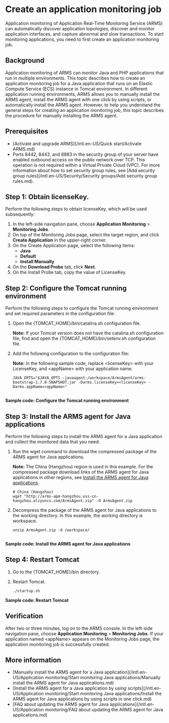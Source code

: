 # Create an application monitoring job

Application monitoring of Application Real-Time Monitoring Service \(ARMS\) can automatically discover application topologies, discover and monitor application interfaces, and capture abnormal and slow transactions. To start monitoring applications, you need to first create an application monitoring job.

## Background

Application monitoring of ARMS can monitor Java and PHP applications that run in multiple environments. This topic describes how to create an application monitoring job for a Java application that runs on an Elastic Compute Service \(ECS\) instance in Tomcat environment. In different application running environments, ARMS allows you to manually install the ARMS agent, install the ARMS agent with one click by using scripts, or automatically install the ARMS agent. However, to help you understand the general steps for creating an application monitoring job, this topic describes the procedure for manually installing the ARMS agent.

## Prerequisites

-   [Activate and upgrade ARMS](/intl.en-US/Quick start/Activate ARMS.md)
-   Ports 8442, 8443, and 8883 in the security group of your server have enabled outbound access on the public network over TCP. This operation is not required within a Virtual Private Cloud \(VPC\). For more information about how to set security group rules, see [Add security group rules](/intl.en-US/Security/Security groups/Add security group rules.md).


## Step 1: Obtain licenseKey.

Perform the following steps to obtain licenseKey, which will be used subsequently:

1.  In the left-side navigation pane, choose **Application Monitoring** \> **Monitoring Jobs**.
2.  On top of the Monitoring Jobs page, select the target region, and click **Create Application** in the upper-right corner.
3.  On the Create Application page, select the following items:
    -   **Java**
    -   **Default**
    -   **Install Manually**
4.  On the **Download Probe** tab, click **Next**.
5.  On the Install Probe tab, copy the value of LicenseKey.

## Step 2: Configure the Tomcat running environment

Perform the following steps to configure the Tomcat running environment and set required parameters in the configuration file:

1.  Open the \{TOMCAT\_HOME\}/bin/catalina.sh configuration file.

    **Note:** If your Tomcat version does not have the catalina.sh configuration file, find and open the \{TOMCAT\_HOME\}/bin/setenv.sh configuration file.

2.  Add the following configuration to the configuration file:

    **Note:** In the following sample code, replace <licenseKey\> with your LicenseKey, and <appName\> with your application name.

    ```
    JAVA_OPTS="$JAVA_OPTS -javaagent:/workspace/ArmsAgent/arms-bootstrap-1.7.0-SNAPSHOT.jar -Darms.licenseKey=<licenseKey> -Darms.appName=<appName>"
                        
    ```


**Sample code: Configure the Tomcat running environment**

## Step 3: Install the ARMS agent for Java applications

Perform the following steps to install the ARMS agent for a Java application and collect the monitored data that you need:

1.  Run the wget command to download the compressed package of the ARMS agent for Java applications.

    **Note:** The China \(Hangzhou\) region is used in this example. For the compressed package download links of the ARMS agent for Java applications in other regions, see [Install the ARMS agent for Java applications](https://www.alibabacloud.com/help/doc-detail/63797.htm).

    ```
    # China (Hangzhou)
    wget "http://arms-apm-hangzhou.oss-cn-hangzhou.aliyuncs.com/ArmsAgent.zip" -O ArmsAgent.zip
    ```

2.  Decompress the package of the ARMS agent for Java applications to the working directory. In this example, the working directory is workspace.

    ```
    unzip ArmsAgent.zip -d /workspace/
                        
    ```


**Sample code: Install the ARMS agent for Java applications**

## Step 4: Restart Tomcat

1.  Go to the \{TOMCAT\_HOME\}/bin directory.
2.  Restart Tomcat.

    ```
    ./startup.sh
    ```


**Sample code: Restart Tomcat**

## Verification

After two or three minutes, log on to the ARMS console. In the left-side navigation pane, choose **Application Monitoring** \> **Monitoring Jobs**. If your application named <appName\> appears on the Monitoring Jobs page, the application monitoring job is successfully created.

## More information

-   [Manually install the ARMS agent for a Java application](/intl.en-US/Application monitoring/Start monitoring Java applications/Manually install the ARMS agent for Java applications.md)
-   [Install the ARMS agent for a Java application by using scripts](/intl.en-US/Application monitoring/Start monitoring Java applications/Install the ARMS agent for Java applications by using scripts in one click.md)
-   [FAQ about updating the ARMS agent for Java applications](/intl.en-US/Application monitoring/FAQ about updating the ARMS agent for Java applications.md)


